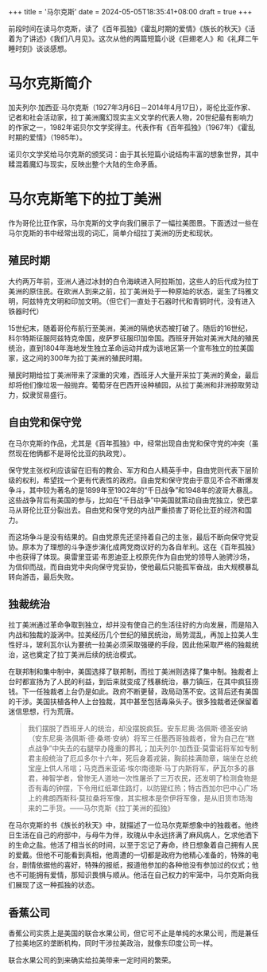 +++ 
title = '马尔克斯' 
date = 2024-05-05T18:35:41+08:00 
draft = true 
+++

前段时间在读马尔克斯，读了《百年孤独》《霍乱时期的爱情》《族长的秋天》《活着为了讲述》《我们八月见》。这次从他的两篇短篇小说《巨翅老人》和《礼拜二午睡时刻》谈谈感想。

# 马尔克斯简介

加夫列尔·加西亚·马尔克斯（1927年3月6日－2014年4月17日），哥伦比亚作家、记者和社会活动家，拉丁美洲魔幻现实主义文学的代表人物，20世纪最有影响力的作家之一，1982年诺贝尔文学奖得主。代表作有《百年孤独》（1967年）《霍乱时期的爱情》（1985年）。

诺贝尔文学奖给马尔克斯的颁奖词：由于其长短篇小说结构丰富的想象世界，其中糅混着魔幻与现实，反映出整个大陆的生命矛盾。

# 马尔克斯笔下的拉丁美洲

作为哥伦比亚作家，马尔克斯的文字向我们展示了一幅拉美图景。下面透过一些在马尔克斯的书中经常出现的词汇，简单介绍拉丁美洲的历史和现状。

## 殖民时期

大约两万年前，亚洲人通过冰封的白令海峡进入阿拉斯加，这些人的后代成为拉丁美洲的原住民。在欧洲人到来之前，拉丁美洲处于一种原始的状态，诞生了玛雅文明，阿兹特克文明和印加文明。（但它们一直处于石器时代和青铜时代，没有进入铁器时代）

15世纪末，随着哥伦布航行至美洲，美洲的隔绝状态被打破了。随后的16世纪，科尔特斯征服阿兹特克帝国，皮萨罗征服印加帝国。西班牙开始对美洲大陆的殖民统治，直到1804年海地发生独立革命运动并成为该地区第一个宣布独立的拉美国家，这之间的300年为拉丁美洲的殖民时期。

殖民时期给拉丁美洲带来了深重的灾难，西班牙人大量开采拉丁美洲的黄金，最后却将他们像垃圾一般抛弃。葡萄牙在巴西开设种植园，从拉丁美洲和非洲掠取劳动力，奴隶贸易盛行。

## 自由党和保守党

在马尔克斯的作品，尤其是《百年孤独》中，经常出现自由党和保守党的冲突（虽然现在他俩都不是哥伦比亚的执政党）。

保守党主张权利应该留在旧有的教会、军方和白人精英手中，自由党则代表下层阶级的权利，希望找一个更有代表性的政府。自由党和保守党由于意见不合不断爆发争斗，其中较为著名的是1899年至1902年的“千日战争”和1948年的波哥大暴乱。这些战争背后有美国的参与，比如在“千日战争”中美国就策动自由党独立，使巴拿马从哥伦比亚分裂出去。自由党和保守党的内战严重损害了哥伦比亚的经济和国力。

而这场争斗是没有结果的。自由党原先还坚持着自己的主张，最后不断向保守党妥协。原本为了理想的斗争逐步演化成两党商议好的为各自牟利。这在《百年孤独》中也获得了体现。奥雷里亚诺·布恩迪亚上校原先作为自由党的领导人驰骋沙场，为信仰而战，而自由党中央向保守党妥协，使他最后只能孤军奋战，由大规模暴乱转向游击，最后失败。

## 独裁统治

拉丁美洲通过革命争取到独立，却并没有使自己的生活往好的方向发展，而是陷入内战和独裁的漩涡中。拉美经历几个世纪的殖民统治，局势混乱，再加上拉美人生性好斗，玻利瓦尔认为要统一拉美必须采取强硬的手段，因此他采取严格的独裁统治，这也奠定了拉丁美洲后续的统治模式。

在联邦制和集中制中，美国选择了联邦制，而拉丁美洲则选择了集中制。独裁者上台时都宣扬为了人民的利益，到后来就变成了残暴统治，暴力镇压，在其中疯狂捞钱。下一任独裁者上台仍是如此。政府不断更替，政局动荡不安。这背后还有美国的干涉。美国扶植各种人上台独裁，其中甚至包括毒枭头子。很多独裁者还保留着迷信思想，行为荒唐。

> 我们摆脱了西班牙人的统治，却没摆脱疯狂。安东尼奥·洛佩斯·德圣安纳（安东尼奥·洛佩斯·德·桑塔·安纳）将军三任墨西哥独裁者，曾为自己在“糕点战争”中失去的右腿举办隆重的葬礼；加夫列尔·加西亚·莫雷诺将军如专制君主般统治了厄瓜多尔十六年，死后身着戎装，胸前挂满勋章，端坐在总统宝座上供人吊唁；马克西米亚诺·埃尔南德斯·马丁内斯将军，萨瓦尔多的暴君，神智学者，曾惨无人道地一次性屠杀了三万农民，还发明了检测食物是否有毒的钟摆，下令用红纸罩住路灯，以防猩红热；特古西加尔巴中心广场上的弗朗西斯科·莫拉桑将军像，其实根本是奈伊将军像，是从旧货市场淘来的二手货。——马尔克斯《拉丁美洲的孤独》

在马尔克斯的书《族长的秋天》中，就描述了一位马尔克斯想象中的独裁者。他终日生活在自己的府邸中，与母牛为伴，玫瑰从中永远挤满了麻风病人，乞求他洒下的生命之盐。他活了相当长的时间，以至于忘记了寿命，终日想象着自己拥有人民的爱戴。但他不可能看到真相，他周遭的一切都是政府为他精心准备的，特殊的电台，剧情依据他的喜好，特殊的报纸，报道他参加的各种他没有参加过的仪式；他也不可能拥有爱情，那知识畏惧与顺从。他活在自己权力的牢笼中，马尔克斯向我们展现了这一种孤独的状态。

## 香蕉公司

香蕉公司实质上是美国的联合水果公司，但它可不止是单纯的水果公司，而是兼任了拉美地区的垄断机构，同时干涉拉美政治，就像东印度公司一样。

联合水果公司的到来确实给拉美带来一定时间的繁荣。
